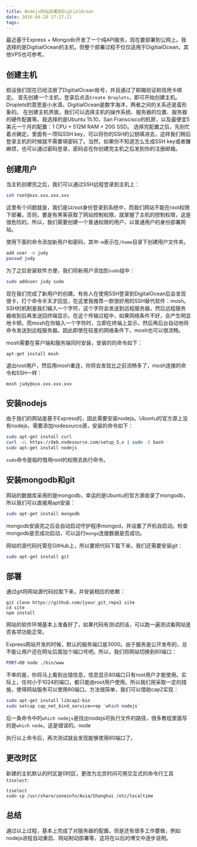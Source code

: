 ```yaml
---
title: Nodejs网站部署到DigtialOcean
date: 2016-04-20 17:27:21
tags:
---
```


最近基于Express + Mongodb开发了一个纯API服务，现在要部署到公网上。我选择的是DigitialOcean的主机，但整个部署过程不仅仅适用于DigitialOcean，其他VPS也可参考。

## 创建主机
假设我们现在已经注册了DigitialOcean账号，并且通过了邮箱验证和信用卡绑定。
首先创建一个主机，登录后点击`Create Droplets`，即可开始创建主机。Droplets的意思是小水滴，DigitialOcean是数字海洋，两者之间的关系还是蛮形象的。
在创建主机界面，我们可以选择主机的操作系统、服务器的位置、服务器的硬件配置等。我选择的是Ubuntu 15.10，San Franscisco的机房，以及最便宜5美元一个月的配置：1 CPU + 512M RAM + 20G SSD。
选择完配置之后，先别忙着点确定。里面有一项叫SSH key，可以将你的SSH的公钥填进去，这样我们稍后登录主机的时候就不需要填密码了。当然，如果你不知道怎么生成SSH key或者嫌麻烦，也可以通过密码登录，密码会在你创建完主机之后发到你的注册邮箱。

## 创建用户
当主机创建完之后，我们可以通过SSH远程登录到主机上：
```bash
ssh root@xxx.xxx.xxx.xxx
```
这里有个问题就是，我们是以root身份登录到系统中，而我们网站不能在root权限下部署。否则，要是有黑客获取了网站控制权限，就掌握了主机的控制权限，这是很危险的。所以，我们需要创建一个普通权限的用户，以普通用户的身份部署网站。

使用下面的命令添加新用户和密码，其中`-m`表示在`/home`目录下创建用户文件夹。
```bash
add user -m judy
passwd judy
```

为了之后安装软件方便，我们将新用户添加到`sudo`组中：
```bash
sudo adduser judy sudo
```

现在我们完成了新用户的创建。有些人在使用SSH登录到DigitalOcean后会发现很卡，打个命令半天才回显，在这里我推荐一款很好用的SSH替代软件：mosh。SSH的机制是我们输入一个字符，这个字符会发送到远程服务器，然后远程服务器收到后再发送回终端显示。在这个传输过程中，如果网络条件不好，会产生明显地卡顿。而mosh在你输入一个字符时，立即在终端上显示，然后再后台自动地将命令发送到远程服务器。因此即使在较差的网络条件下，mosh也可以很流畅。

mosh需要在客户端和服务端同时安装，安装的的命令如下：
```
apt-get install mosh
```

退出root用户，然后用mosh重连，你将会发现比之前流畅多了，mosh连接的命令和SSH一样：
```
mosh judy@xxx.xxx.xxx.xxx
```

## 安装nodejs

由于我们的网站是基于Express的，因此需要安装nodejs。Ubuntu的官方源上没有nodejs，需要添加nodesource源，安装的命令如下：
```bash
sudo apt-get install curl
curl -sL https://deb.nodesource.com/setup_5.x | sudo -E bash -
sudo apt-get install nodejs
```
`sudo`命令是临时借用root的权限去执行命令。

## 安装mongodb和git

网站的数据库采用的是mongodb，幸运的是Ubuntu的官方源收录了mongodb，所以我们可以直接用apt安装：
```bash
sudo apt-get install mongodb
```
mongodb安装完之后会自动启动守护程序mongod，并设置了开机自启动。检查mongodb是否成功启动，可以运行`mongo`连接数据是否成功。

网站的源代码托管在GitHub上，所以要把代码下载下来，我们还需要安装git：
```bash
sudo apt-get install git
```

## 部署

通过git将网站源代码拉取下来，并安装相应的依赖：
```
git clone https://github.com/{your_git_repo} site
cd site
npm install
```

网站的软件环境基本上准备好了，如果代码有测试的话，可以跑一遍测试看网站是否各项功能正常。

Express网站开发的时候，默认的服务端口是3000。由于服务是公开发布的，总不能让用户还在网址后面加个端口号吧。所以，我们将网站切换到80端口：
```bash
PORT=80 node ./bin/www
```

不幸的是，你将马上看到出错信息，信息显示80端口只有root用户才能使用。实际上，任何小于1024的端口，都只能由root用户使用。所以我们用采取一定的措施，使得网站服务可以使用80端口。方法很简单，我们可以借助cap2实现：
```bash
sudo apt-get install libcap2-bin
sudo setcap cap_net_bind_service=+ep `which nodejs`
```
后一条命令中的`which nodejs`是找出nodejs可执行文件的路径，很多教程里面写的是`which node`，这是错误的。node

执行以上命令后，再次测试就会发现能够使用80端口了。


## 更改时区
新建的主机默认的时区是0时区，更改为北京时间可用交互式的命令行工具`tzselect`:
```
tzselect
sudo cp /usr/share/zoneinfo/Asia/Shanghai /etc/localtime
```

## 总结
通过以上过程，基本上完成了对服务器的配置。但是还有很多工作要做，例如nodejs进程自动重启、网站制动部署等，这将在以后的博文中逐步说明。
